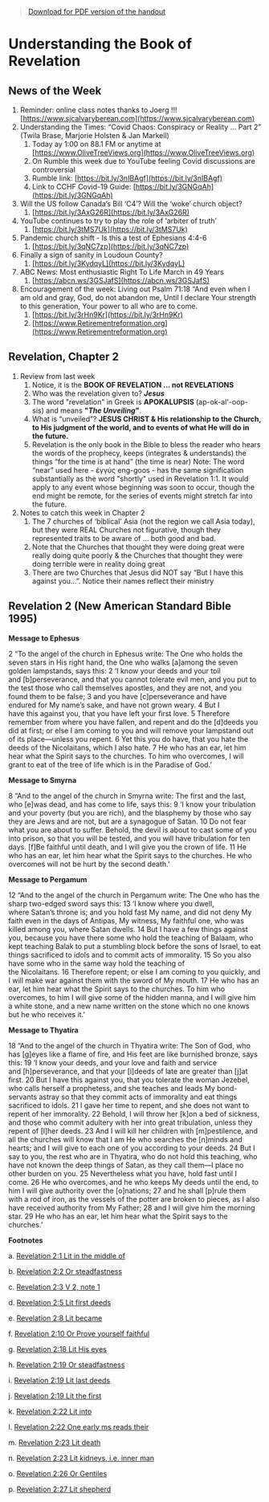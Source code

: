 >[Download for PDF version of the handout](/week012322.pdf)


# Understanding the Book of Revelation

## News of the Week

1. Reminder: online class notes thanks to Joerg !!! [https://www.sjcalvaryberean.com](https://www.sjcalvaryberean.com)
1. Understanding the Times: “Covid Chaos: Conspiracy or Reality … Part 2” (Twila Brase, Marjorie Holsten & Jan Markell)
	1. Today ay 1:00 on 88.1 FM or anytime at [https://www.OliveTreeViews.org](https://www.OliveTreeViews.org)
	1. On Rumble this week due to YouTube feeling Covid discussions are controversial
	1. Rumble link: [https://bit.ly/3nIBAgf](https://bit.ly/3nIBAgf)
	1. Link to CCHF Covid-19 Guide: [https://bit.ly/3GNGqAh](https://bit.ly/3GNGqAh)
1. Will the US follow Canada’s Bill ‘C4’?  Will the ‘woke’ church object?
	1. [https://bit.ly/3AxG26R](https://bit.ly/3AxG26R)
1. YouTube continues to try to play the role of ‘arbiter of truth’  
	1. [https://bit.ly/3tMS7Uk](https://bit.ly/3tMS7Uk)
1. Pandemic church shift - Is this a test of Ephesians 4:4-6
	1. [https://bit.ly/3qNC7zp](https://bit.ly/3qNC7zp)
1. Finally a sign of sanity in Loudoun County? 
	1. [https://bit.ly/3KydqyL](https://bit.ly/3KydqyL)
1. ABC News: Most enthusiastic Right To Life March in 49 Years
	1. [https://abcn.ws/3GSJafS](https://abcn.ws/3GSJafS)
1. Encouragement of the week: Living out Psalm 71:18 “And even when I am old and gray, God, do not abandon me, Until I declare Your strength to this generation, Your power to all who are to come.
	1. [https://bit.ly/3rHn9Kr](https://bit.ly/3rHn9Kr)
	1. [https://www.Retirementreformation.org](https://www.Retirementreformation.org)

## Revelation, Chapter 2

1. Review from last week
	1. Notice, it is the **BOOK OF REVELATION … not REVELATIONS**
	1. Who was the revelation given to?  **_Jesus_**
	1. The word "revelation" in Greek is **APOKALUPSIS** (ap-ok-al'-oop-sis) and means **"_The Unveiling_"**. 
	1. What is “unveiled”? **JESUS CHRIST & His relationship to the Church, to His judgment of the world, and to events of what He will do in the future.**
	1. Revelation is the only book in the Bible to bless the reader who hears the words of the prophecy, keeps (integrates & understands) the things “for the time is at hand” (the time is near) Note: The word “near” used here - ἐγγύς eng-goos - has the same signification substantially as the word "shortly" used in Revelation 1:1. It would apply to any event whose beginning was soon to occur, though the end might be remote, for the series of events might stretch far into the future. 
1. Notes to catch this week in Chapter 2
	1. The 7 churches of ‘biblical’ Asia (not the region we call Asia today), but they were REAL Churches not figurative, though they represented traits to be aware of … both good and bad.
	1. Note that the Churches that thought they were doing great were really doing quite poorly & the Churches that thought they were doing terrible were in reality doing great
	1. There are two Churches that Jesus did NOT say “But I have this against you…”.  Notice their names reflect their ministry
		    
## Revelation 2 (New American Standard Bible 1995)

**Message to Ephesus**

2 “To the angel of the church in Ephesus write:
The One who holds the seven stars in His right hand, the One who walks [a]among the seven golden lampstands, says this:
2 ‘I know your deeds and your toil and [b]perseverance, and that you cannot tolerate evil men, and you put to the test those who call themselves apostles, and they are not, and you found them to be false; 3 and you have [c]perseverance and have endured for My name’s sake, and have not grown weary. 4 But I have this against you, that you have left your first love. 5 Therefore remember from where you have fallen, and repent and do the [d]deeds you did at first; or else I am coming to you and will remove your lampstand out of its place—unless you repent. 6 Yet this you do have, that you hate the deeds of the Nicolaitans, which I also hate. 7 He who has an ear, let him hear what the Spirit says to the churches. To him who overcomes, I will grant to eat of the tree of life which is in the Paradise of God.’

**Message to Smyrna**

8 “And to the angel of the church in Smyrna write:
The first and the last, who [e]was dead, and has come to life, says this:
9 ‘I know your tribulation and your poverty (but you are rich), and the blasphemy by those who say they are Jews and are not, but are a synagogue of Satan. 10 Do not fear what you are about to suffer. Behold, the devil is about to cast some of you into prison, so that you will be tested, and you will have tribulation for ten days. [f]Be faithful until death, and I will give you the crown of life. 11 He who has an ear, let him hear what the Spirit says to the churches. He who overcomes will not be hurt by the second death.’

**Message to Pergamum**

12 “And to the angel of the church in Pergamum write:
The One who has the sharp two-edged sword says this:
13 ‘I know where you dwell, where Satan’s throne is; and you hold fast My name, and did not deny My faith even in the days of Antipas, My witness, My faithful one, who was killed among you, where Satan dwells. 14 But I have a few things against you, because you have there some who hold the teaching of Balaam, who kept teaching Balak to put a stumbling block before the sons of Israel, to eat things sacrificed to idols and to commit acts of immorality. 15 So you also have some who in the same way hold the teaching of the Nicolaitans. 16 Therefore repent; or else I am coming to you quickly, and I will make war against them with the sword of My mouth. 17 He who has an ear, let him hear what the Spirit says to the churches. To him who overcomes, to him I will give some of the hidden manna, and I will give him a white stone, and a new name written on the stone which no one knows but he who receives it.’

**Message to Thyatira**

18 “And to the angel of the church in Thyatira write:
The Son of God, who has [g]eyes like a flame of fire, and His feet are like burnished bronze, says this:
19 ‘I know your deeds, and your love and faith and service and [h]perseverance, and that your [i]deeds of late are greater than [j]at first. 20 But I have this against you, that you tolerate the woman Jezebel, who calls herself a prophetess, and she teaches and leads My bond-servants astray so that they commit acts of immorality and eat things sacrificed to idols. 21 I gave her time to repent, and she does not want to repent of her immorality. 22 Behold, I will throw her [k]on a bed of sickness, and those who commit adultery with her into great tribulation, unless they repent of [l]her deeds. 23 And I will kill her children with [m]pestilence, and all the churches will know that I am He who searches the [n]minds and hearts; and I will give to each one of you according to your deeds. 24 But I say to you, the rest who are in Thyatira, who do not hold this teaching, who have not known the deep things of Satan, as they call them—I place no other burden on you. 25 Nevertheless what you have, hold fast until I come. 26 He who overcomes, and he who keeps My deeds until the end, to him I will give authority over the [o]nations; 27 and he shall [p]rule them with a rod of iron, as the vessels of the potter are broken to pieces, as I also have received authority from My Father; 28 and I will give him the morning star. 29 He who has an ear, let him hear what the Spirit says to the churches.’

**Footnotes**

a. [Revelation 2:1 Lit in the middle of](https://www.biblegateway.com/passage/?search=Revelation%202&version=NASB1995#en-NASB1995-30720)

b. [Revelation 2:2 Or steadfastness](https://www.biblegateway.com/passage/?search=Revelation%202&version=NASB1995#en-NASB1995-30721)

c. [Revelation 2:3 V 2, note 1](https://www.biblegateway.com/passage/?search=Revelation%202&version=NASB1995#en-NASB1995-30722)

d. [Revelation 2:5 Lit first deeds](https://www.biblegateway.com/passage/?search=Revelation%202&version=NASB1995#en-NASB1995-30724)

e. [Revelation 2:8 Lit became](https://www.biblegateway.com/passage/?search=Revelation%202&version=NASB1995#en-NASB1995-30727)

f. [Revelation 2:10 Or Prove yourself faithful](https://www.biblegateway.com/passage/?search=Revelation%202&version=NASB1995#en-NASB1995-30729)

g. [Revelation 2:18 Lit His eyes](https://www.biblegateway.com/passage/?search=Revelation%202&version=NASB1995#en-NASB1995-30737)

h. [Revelation 2:19 Or steadfastness](https://www.biblegateway.com/passage/?search=Revelation%202&version=NASB1995#en-NASB1995-30738)

i. [Revelation 2:19 Lit last deeds](https://www.biblegateway.com/passage/?search=Revelation%202&version=NASB1995#en-NASB1995-30738)

j. [Revelation 2:19 Lit the first](https://www.biblegateway.com/passage/?search=Revelation%202&version=NASB1995#en-NASB1995-30738)

k. [Revelation 2:22 Lit into](https://www.biblegateway.com/passage/?search=Revelation%202&version=NASB1995#en-NASB1995-30741)

l. [Revelation 2:22 One early ms reads their](https://www.biblegateway.com/passage/?search=Revelation%202&version=NASB1995#en-NASB1995-30741)

m. [Revelation 2:23 Lit death](https://www.biblegateway.com/passage/?search=Revelation%202&version=NASB1995#en-NASB1995-30742)

n. [Revelation 2:23 Lit kidneys, i.e. inner man](https://www.biblegateway.com/passage/?search=Revelation%202&version=NASB1995#en-NASB1995-30742)

o. [Revelation 2:26 Or Gentiles](https://www.biblegateway.com/passage/?search=Revelation%202&version=NASB1995#en-NASB1995-30745)

p. [Revelation 2:27 Lit shepherd](https://www.biblegateway.com/passage/?search=Revelation%202&version=NASB1995#en-NASB1995-30746)
